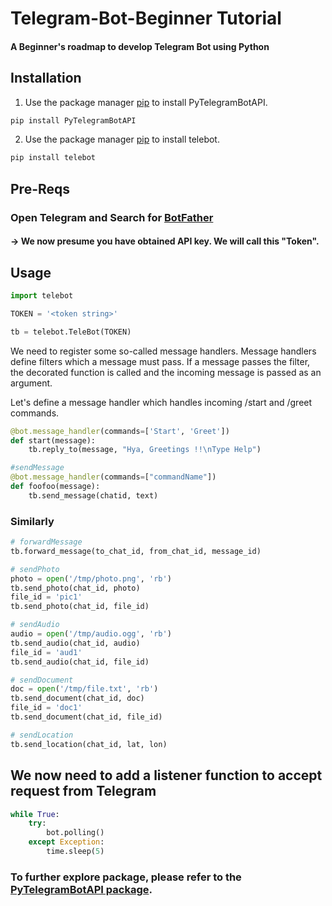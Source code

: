 # Telegram-Bot-Beginner Tutorial
#### A Beginner's roadmap to develop Telegram Bot using Python

## Installation 
1. Use the package manager [pip](https://pip.pypa.io/en/stable/) to install PyTelegramBotAPI.

```bash
pip install PyTelegramBotAPI
```

2. Use the package manager [pip](https://pip.pypa.io/en/stable/) to install telebot.

```bash
pip install telebot
```
## Pre-Reqs
### Open Telegram and Search for [BotFather](https://telegram.me/BotFather)
#### -> We now presume you have obtained API key. We will call this "Token".

## Usage
  
```python
import telebot

TOKEN = '<token string>'

tb = telebot.TeleBot(TOKEN)
```
  We need to register some so-called message handlers. Message handlers define filters which a message must pass. If a message passes the filter, the decorated function is called and the incoming message is passed as an argument.

Let's define a message handler which handles incoming /start and /greet commands.
```python
@bot.message_handler(commands=['Start', 'Greet'])
def start(message):
	tb.reply_to(message, "Hya, Greetings !!\nType Help")
 ```
  

```python
#sendMessage
@bot.message_handler(commands=["commandName"])
def foofoo(message):
    tb.send_message(chatid, text)
```
### Similarly

```python
# forwardMessage
tb.forward_message(to_chat_id, from_chat_id, message_id)

# sendPhoto
photo = open('/tmp/photo.png', 'rb')
tb.send_photo(chat_id, photo)
file_id = 'pic1'
tb.send_photo(chat_id, file_id)

# sendAudio
audio = open('/tmp/audio.ogg', 'rb')
tb.send_audio(chat_id, audio)
file_id = 'aud1'
tb.send_audio(chat_id, file_id)

# sendDocument
doc = open('/tmp/file.txt', 'rb')
tb.send_document(chat_id, doc)
file_id = 'doc1'
tb.send_document(chat_id, file_id)

# sendLocation
tb.send_location(chat_id, lat, lon)
```
## We now need to add a listener function to accept request from Telegram
```python
while True:
    try:
        bot.polling()
    except Exception:
        time.sleep(5)
```

### To further explore package, please refer to the [PyTelegramBotAPI package](https://pypi.org/project/pyTelegramBotAPI/0.3.0/).
